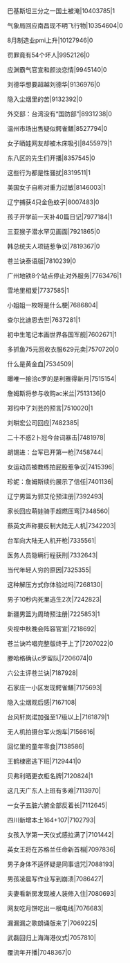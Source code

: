 巴基斯坦三分之一国土被淹|10403785|1

气象局回应南昌现不明飞行物|10354604|0

8月制造业pmi上升|10127946|0

罚罪竟有54个坏人|9952126|0

应渊霸气官宣和颜淡恋情|9945140|0

刘德华想要超越刘德华|9136976|0

隐入尘烟里的苦|9132392|0

外交部：台湾没有“国防部”|8931238|0

温州市场出售疑似鳄雀鳝|8527794|0

女子晒娃网友却被木床吸引|8455979|1

东八区的先生们开播|8357545|0

这些行为都是性骚扰|8319511|1

美国女子自称对重力过敏|8146003|1

辽宁捕获4只金色蚊子|8007483|0

孩子开学前一天补40篇日记|7977184|1

三亚猴子潜水罕见画面|7921865|0

韩总统夫人项链惹争议|7819367|0

苍兰诀泰语版|7810239|0

广州地铁8个站点停止对外服务|7763476|1

雪地里相爱|7737585|1

小姐姐一枚呀是什么梗|7686804|

查尔比迪恩去世|7637281|1

初中生笔记本画世界各国军舰|7602671|1

多抓鱼75元回收衣服629元卖|7570720|0

什么是黄金血|7534509|

曝唯一接洽c罗的是利雅得新月|7515154|

詹姆斯将参与收购ac米兰|7513136|0

郑钧中了刘芸的预言|7510020|1

刘畊宏公司回应|7482385|

二十不惑2卜冠今台词暴击|7481978|

胡锡进：台军已开第一枪|7458744|

女运动员被教练拍屁股惹争议|7415396|

珍妮：詹姆斯续约展示了信任|7401136|

辽宁男篮为郭艾伦预注册|7392493|

家长回应萌娃骑手超燃压弯|7348560|

蔡英文声称要反制大陆无人机|7342203|

台军向大陆无人机开枪|7335561|

医务人员隐瞒行程获刑|7332643|

当代年轻人穷的原因|7325355|

这种解压方式你体验过吗|7268130|

男子10秒内死里逃生2次|7242823|

新疆男篮为周琦预注册|7225853|1

央视中秋晚会阵容官宣|7218692|

苍兰诀吟唱完整版终于上了|7207022|0

滕哈格确认c罗留队|7206074|0

六公主评苍兰诀|7187928|

石家庄一小区发现鳄雀鳝|7175693|

隐入尘烟观后感|7167108|

台风轩岚诺加强至17级以上|7161879|1

无人机拍摄台军火炮车|7156616|

回忆里的童年零食|7138586|

王鹤棣密逃下班|7129441|0

贝弗利晒更衣柜名牌|7120824|1

这几天广东人上班有多难|7113970|

一女子五脏六腑全部反着长|7112645|

四川新增本土164+107|7102793|

女孩入学第一天仪式感拉满了|7101442|

英女王将在苏格兰任命新首相|7097836|

男子身体不适怀疑是同事诅咒|7088193|

男孩凌晨写作业写到崩溃|7086427|

夫妻看新房发现被人装修入住|7080693|

网友吃月饼吃出一根电线|7076683|

漏漏漏之歌朗诵版来了|7069225|

武磊回归上海海港仪式|7057810|

覆流年开播|7048367|0


